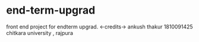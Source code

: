 # end-term-upgrad
front end project for endterm upgrad.
<-credits->
ankush thakur
1810091425
chitkara university , rajpura
